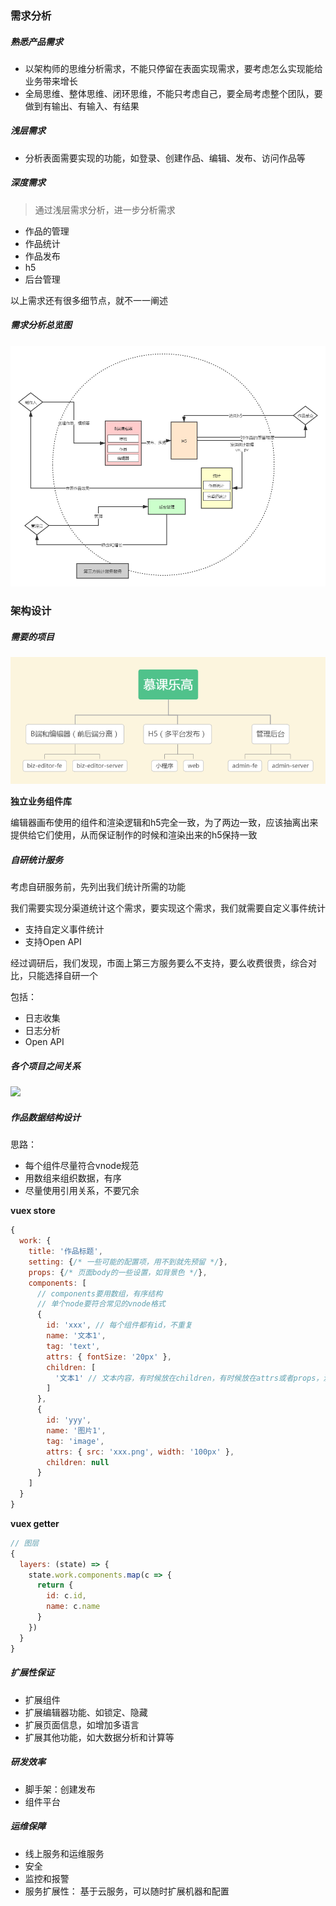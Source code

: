 ### 需求分析
##### 熟悉产品需求
- 以架构师的思维分析需求，不能只停留在表面实现需求，要考虑怎么实现能给业务带来增长
- 全局思维、整体思维、闭环思维，不能只考虑自己，要全局考虑整个团队，要做到有输出、有输入、有结果

##### 浅层需求
- 分析表面需要实现的功能，如登录、创建作品、编辑、发布、访问作品等

##### 深度需求
> 通过浅层需求分析，进一步分析需求

- 作品的管理
- 作品统计
- 作品发布
- h5
- 后台管理

以上需求还有很多细节点，就不一一阐述

##### 需求分析总览图
![](./images/1.png)

### 架构设计
##### 需要的项目
![](./images/2.png)

**独立业务组件库**

编辑器画布使用的组件和渲染逻辑和h5完全一致，为了两边一致，应该抽离出来提供给它们使用，从而保证制作的时候和渲染出来的h5保持一致

##### 自研统计服务
考虑自研服务前，先列出我们统计所需的功能

我们需要实现分渠道统计这个需求，要实现这个需求，我们就需要自定义事件统计

- 支持自定义事件统计
- 支持Open API

经过调研后，我们发现，市面上第三方服务要么不支持，要么收费很贵，综合对比，只能选择自研一个

包括：

- 日志收集
- 日志分析
- Open API

##### 各个项目之间关系
![](./images/3.png)

##### 作品数据结构设计

思路：
- 每个组件尽量符合vnode规范
- 用数组来组织数据，有序
- 尽量使用引用关系，不要冗余

**vuex store**
```javascript
{
  work: {
    title: '作品标题',
    setting: {/* 一些可能的配置项，用不到就先预留 */},
    props: {/* 页面body的一些设置，如背景色 */},
    components: [
      // components要用数组，有序结构
      // 单个node要符合常见的vnode格式
      {
        id: 'xxx', // 每个组件都有id，不重复
        name: '文本1',
        tag: 'text',
        attrs: { fontSize: '20px' },
        children: [
          '文本1' // 文本内容，有时候放在children，有时候放在attrs或者props，没有标准，看实际情况来确定
        ]
      },
      {
        id: 'yyy',
        name: '图片1',
        tag: 'image',
        attrs: { src: 'xxx.png', width: '100px' },
        children: null
      }
    ]
  }
}
```

**vuex getter**
```javascript
// 图层
{
  layers: (state) => {
    state.work.components.map(c => {
      return {
        id: c.id,
        name: c.name
      }
    })
  }
}
```

##### 扩展性保证
- 扩展组件
- 扩展编辑器功能、如锁定、隐藏
- 扩展页面信息，如增加多语言
- 扩展其他功能，如大数据分析和计算等

##### 研发效率
- 脚手架：创建发布
- 组件平台

##### 运维保障
- 线上服务和运维服务
- 安全
- 监控和报警
- 服务扩展性： 基于云服务，可以随时扩展机器和配置